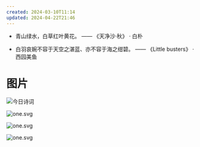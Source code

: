 ```yaml
---
created: 2024-03-10T11:14
updated: 2024-04-22T21:46
---
```

 
- 青山绿水，白草红叶黄花。 —— 《天净沙·秋》 · 白朴

 
- 白羽哀婉不容于天空之湛蓝、亦不容于海之绀碧。 —— 《Little busters》 · 西园美鱼


# 图片
![今日诗词](https://v2.jinrishici.com/one.svg)


![one.svg](https://v2.jinrishici.com/one.svg?font-size=20&spacing=2&color=oldlace)


![one.svg](https://v2.jinrishici.com/one.svg?font-size=20&spacing=2&color=thistle)

![one.svg](https://v2.jinrishici.com/one.svg?font-size=24&spacing=2&color=thistle)
